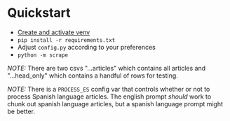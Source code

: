 # Quickstart

- [Create and activate venv](https://www.w3schools.com/python/python_virtualenv.asp)
- `pip install -r requirements.txt`
- Adjust `config.py` according to your preferences
- `python -m scrape`

_NOTE:_ There are two csvs "...articles" which contains all articles and "...head_only" which contains a handful of rows for testing.

_NOTE:_ There is a `PROCESS_ES` config var that controls whether or not to process Spanish language articles. The english prompt _should_ work to chunk out spanish language articles, but a spanish language prompt might be better.
